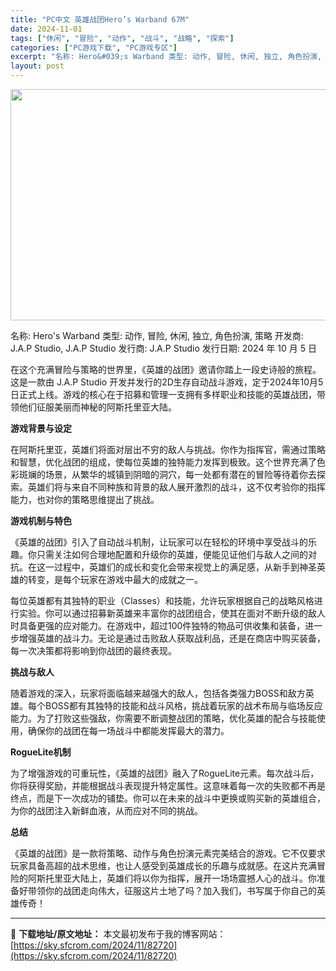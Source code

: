 ```yaml
---
title: "PC中文 英雄战团Hero’s Warband 67M"
date: 2024-11-01
tags: ["休闲", "冒险", "动作", "战斗", "战略", "探索"]
categories: ["PC游戏下载", "PC游戏专区"]
excerpt: "名称: Hero&#039;s Warband 类型: 动作, 冒险, 休闲, 独立, 角色扮演, 策略 开发商: J.A.P Studio, J.A.P Studio 发行商: J.A.P Studio 发行日期: 2024 年 10 月 5 日 在这个充满冒险与策略的世界里，《英雄的战团》邀请你踏上一段史&hellip;"
layout: post
---
```


<img class="aligncenter size-full wp-image-82721" src="https://sky.sfcrom.com/wp-content/uploads/2024/11/2024110101581723.webp" alt="" width="660" height="370" />

名称: Hero's Warband
类型: 动作, 冒险, 休闲, 独立, 角色扮演, 策略
开发商: J.A.P Studio, J.A.P Studio
发行商: J.A.P Studio
发行日期: 2024 年 10 月 5 日

在这个充满冒险与策略的世界里，《英雄的战团》邀请你踏上一段史诗般的旅程。这是一款由 J.A.P Studio 开发并发行的2D生存自动战斗游戏，定于2024年10月5日正式上线。游戏的核心在于招募和管理一支拥有多样职业和技能的英雄战团，带领他们征服美丽而神秘的阿斯托里亚大陆。

<strong>游戏背景与设定</strong>

在阿斯托里亚，英雄们将面对层出不穷的敌人与挑战。你作为指挥官，需通过策略和智慧，优化战团的组成，使每位英雄的独特能力发挥到极致。这个世界充满了色彩斑斓的场景，从繁华的城镇到阴暗的洞穴，每一处都有潜在的冒险等待着你去探索。英雄们将与来自不同种族和背景的敌人展开激烈的战斗，这不仅考验你的指挥能力，也对你的策略思维提出了挑战。

<strong>游戏机制与特色</strong>

《英雄的战团》引入了自动战斗机制，让玩家可以在轻松的环境中享受战斗的乐趣。你只需关注如何合理地配置和升级你的英雄，便能见证他们与敌人之间的对抗。在这一过程中，英雄们的成长和变化会带来视觉上的满足感，从新手到神圣英雄的转变，是每个玩家在游戏中最大的成就之一。

每位英雄都有其独特的职业（Classes）和技能，允许玩家根据自己的战略风格进行实验。你可以通过招募新英雄来丰富你的战团组合，使其在面对不断升级的敌人时具备更强的应对能力。在游戏中，超过100件独特的物品可供收集和装备，进一步增强英雄的战斗力。无论是通过击败敌人获取战利品，还是在商店中购买装备，每一次决策都将影响到你战团的最终表现。

<strong>挑战与敌人</strong>

随着游戏的深入，玩家将面临越来越强大的敌人，包括各类强力BOSS和敌方英雄。每个BOSS都有其独特的技能和战斗风格，挑战着玩家的战术布局与临场反应能力。为了打败这些强敌，你需要不断调整战团的策略，优化英雄的配合与技能使用，确保你的战团在每一场战斗中都能发挥最大的潜力。

<strong>RogueLite机制</strong>

为了增强游戏的可重玩性，《英雄的战团》融入了RogueLite元素。每次战斗后，你将获得奖励，并能根据战斗表现提升特定属性。这意味着每一次的失败都不再是终点，而是下一次成功的铺垫。你可以在未来的战斗中更换或购买新的英雄组合，为你的战团注入新鲜血液，从而应对不同的挑战。

<strong>总结</strong>

《英雄的战团》是一款将策略、动作与角色扮演元素完美结合的游戏。它不仅要求玩家具备高超的战术思维，也让人感受到英雄成长的乐趣与成就感。在这片充满冒险的阿斯托里亚大陆上，英雄们将以你为指挥，展开一场场震撼人心的战斗。你准备好带领你的战团走向伟大，征服这片土地了吗？加入我们，书写属于你自己的英雄传奇！

---
📖 **下载地址/原文地址：** 本文最初发布于我的博客网站：[https://sky.sfcrom.com/2024/11/82720](https://sky.sfcrom.com/2024/11/82720)

